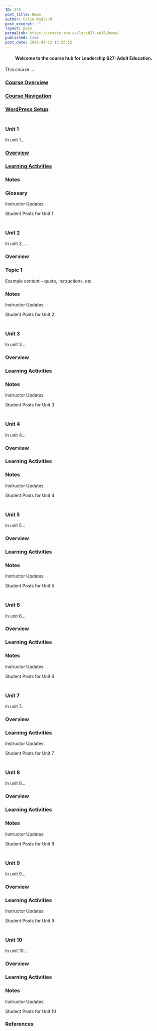 ```yaml
---
ID: 270
post_title: Home
author: Colin Madland
post_excerpt: ""
layout: page
permalink: https://create.twu.ca/ldrs627-su18/home/
published: true
post_date: 2018-03-12 15:25:52
---
```

<!--themify_builder_static-->

<h4 style="text-align: center;">Welcome to the course hub for Leadership 627: Adult Education.</h4>

This course &#8230;

<a href="https://create.twu.ca/ldrs627-su18/course-overview/" >

</a>

<h3> <a href="https://create.twu.ca/ldrs627-su18/course-overview/" > Course Overview </a> </h3>

<a href="https://create.twu.ca/ldrs627-su18/navigating-this-course/" >

</a>

<h3> <a href="https://create.twu.ca/ldrs627-su18/navigating-this-course/" > Course Navigation </a> </h3>

<a href="https://create.twu.ca/ldrs627-su18/wordpress-setup/" >

</a>

<h3> <a href="https://create.twu.ca/ldrs627-su18/wordpress-setup/" > WordPress Setup </a> </h3>

<h3><br/>Unit 1</h3>

In unit 1&#8230;

<a href="https://create.twu.ca/ldrs627-su18/unit-1/" >

</a>

<h3> <a href="https://create.twu.ca/ldrs627-su18/unit-1/" > Overview </a> </h3>

<a href="https://create.twu.ca/ldrs627-su18/unit-1-learning-activities/" >

</a>

<h3> <a href="https://create.twu.ca/ldrs627-su18/unit-1-learning-activities/" > Learning Activities </a> </h3>

<h3> Notes </h3>

<h3> Glossary </h3>

Instructor Updates

Student Posts for Unit 1

<h3><br/>Unit 2</h3>

In unit 2, &#8230;

<h3> Overview </h3>

<h3> Topic 1 </h3>

Example content &#8211; quote, instructions, etc.</p>

<h3> Notes </h3>

Instructor Updates

Student Posts for Unit 2

<h3><br/>Unit 3</h3>

In unit 3&#8230;

<h3> Overview </h3>

<h3> Learning Activities </h3>

<h3> Notes </h3>

Instructor Updates

Student Posts for Unit 3

<h3><br/>Unit 4</h3>

In unit 4&#8230;

<h3> Overview </h3>

<h3> Learning Activities </h3>

<h3> Notes </h3>

Instructor Updates

Student Posts for Unit 4

<h3><br/>Unit 5</h3>

In unit 5&#8230;

<h3> Overview </h3>

<h3> Learning Activities </h3>

<h3> Notes </h3>

Instructor Updates

Student Posts for Unit 5

<h3><br/>Unit 6</h3>

In unit 6&#8230;

<h3> Overview </h3>

<h3> Learning Activities </h3>

<h3> Notes </h3>

Instructor Updates

Student Posts for Unit 6

<h3><br/>Unit 7</h3>

In unit 7&#8230;

<h3> Overview </h3>

<h3> Learning Activities </h3>

Instructor Updates

Student Posts for Unit 7

<h3><br/>Unit 8</h3>

In unit 8&#8230;

<h3> Overview </h3>

<h3> Learning Activities </h3>

<h3> Notes </h3>

Instructor Updates

Student Posts for Unit 8

<h3><br/>Unit 9</h3>

In unit 9&#8230;

<h3> Overview </h3>

<h3> Learning Activities </h3>

Instructor Updates

Student Posts for Unit 9

<h3><br/>Unit 10</h3>

In unit 10&#8230;

<h3> Overview </h3>

<h3> Learning Activities </h3>

<h3> Notes </h3>

Instructor Updates

Student Posts for Unit 10

<h3>References</h3>

 

<!--/themify_builder_static-->